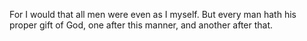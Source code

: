For I would that all men were even as I myself. But every man hath his proper gift of God, one after this manner, and another after that.
